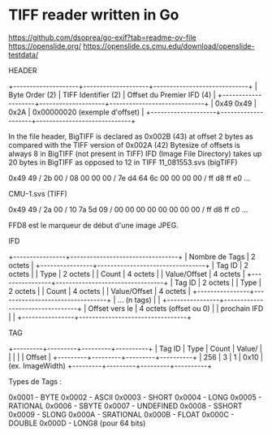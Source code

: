 # TIFF reader written in Go

https://github.com/dsoprea/go-exif?tab=readme-ov-file
https://openslide.org/
https://openslide.cs.cmu.edu/download/openslide-testdata/

HEADER

+--------------------+--------------------+-----------------------------+ 
| Byte Order (2) | TIFF Identifier (2) | Offset du Premier IFD (4) | 
+--------------------+--------------------+-----------------------------+ 
| 0x49 0x49 | 0x2A | 0x00000020 (exemple d'offset) | 
+--------------------+--------------------+-----------------------------+

In the file header, BigTIFF is declared as 0x002B (43) at offset 2 bytes as compared with the TIFF version of 0x002A (42)
Bytesize of offsets is always 8 in BigTIFF (not present in TIFF)
IFD (Image File Directory) takes up 20 bytes in BigTIFF as opposed to 12 in TIFF
11_081553.svs (bigTIFF)

0x49 49 / 2b 00 / 08 00 00 00 / 7e d4 64 6c 00 00 00 00 / ff d8 ff e0 …

CMU-1.svs (TIFF)

0x49 49 / 2a 00 / 10 7a 5d 09 / 00 00 00 00 00 00 00 00 / ff d8 ff c0 …

FFD8 est le marqueur de début d'une image JPEG.

IFD

+----------------+---------------------------------+ | Nombre de Tags | 2 octets | +----------------+---------------------------------+ | Tag ID | 2 octets | | Type | 2 octets | | Count | 4 octets | | Value/Offset | 4 octets | +----------------+---------------------------------+ | Tag ID | 2 octets | | Type | 2 octets | | Count | 4 octets | | Value/Offset | 4 octets | +----------------+---------------------------------+ | ... (n tags) | | +----------------+---------------------------------+ | Offset vers le | 4 octets (offset ou 0) | | prochain IFD | | +----------------+---------------------------------+

TAG

+---------+---------+---------+----------+ | Tag ID | Type | Count | Value/ | | | | | Offset | +---------+---------+---------+----------+ | 256 | 3 | 1 | 0x10 | (ex. ImageWidth) +---------+---------+---------+----------+

Types de Tags :

0x0001 - BYTE
0x0002 - ASCII
0x0003 - SHORT
0x0004 - LONG
0x0005 - RATIONAL
0x0006 - SBYTE
0x0007 - UNDEFINED
0x0008 - SSHORT
0x0009 - SLONG
0x000A - SRATIONAL
0x000B - FLOAT
0x000C - DOUBLE
0x000D - LONG8 (pour 64 bits)